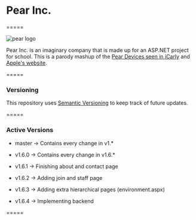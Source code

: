 # Pear Inc.
=====

![pear logo](https://vignette.wikia.nocookie.net/icarly/images/0/04/Pearblack.png/revision/latest?cb=20110719104626)

Pear Inc. is an imaginary company that is made up for an ASP.NET project for school.
This is a parody mashup of the [Pear Devices seen in iCarly](https://icarly.fandom.com/wiki/Pear_Company) and [Apple's website](https://www.apple.com/).

=====
### Versioning

This repository uses [Semantic Versioning](https://semver.org/) to keep track of future updates.

=====
### Active Versions

- master -> Contains every change in v1.*

- v1.6.0 -> Contains every change in v1.6.*
- v1.6.1 -> Finishing about and contact page
- v1.6.2 -> Adding join and staff page
- v1.6.3 -> Adding extra hierarchical pages (environment.aspx)
- v1.6.4 -> Implementing backend

=====